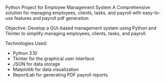 Python Project for Employee Management System
A Comprehensive  solution for managing employees, clients, tasks, and payroll with easy-to-use features and payroll pdf generation

Objective: Develop a GUI-based management system using Python and Tkinter to simplify managing employees, clients, tasks, and payroll.

Technologies Used:
-	Python 3.10
-	Tkinter for the graphical user interface
-	JSON for data storage
-	Matplotlib for data visualization
-	ReportLab for generating PDF payroll reports
